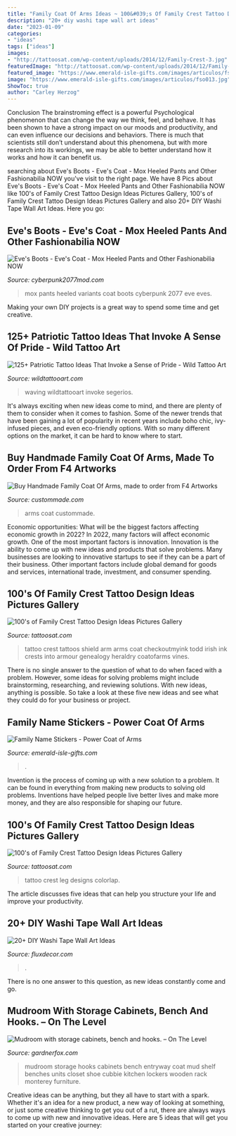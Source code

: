 ```yaml
---
title: "Family Coat Of Arms Ideas ~ 100&#039;s Of Family Crest Tattoo Design Ideas Pictures Gallery"
description: "20+ diy washi tape wall art ideas"
date: "2023-01-09"
categories:
- "ideas"
tags: ["ideas"]
images:
- "http://tattoosat.com/wp-content/uploads/2014/12/Family-Crest-3.jpg"
featuredImage: "http://tattoosat.com/wp-content/uploads/2014/12/Family-Crest-3.jpg"
featured_image: "https://www.emerald-isle-gifts.com/images/articulos/fso013.jpg"
image: "https://www.emerald-isle-gifts.com/images/articulos/fso013.jpg"
ShowToc: true
author: "Carley Herzog"
---
```



Conclusion
The brainstroming effect is a powerful Psychological phenomenon that can change the way we think, feel, and behave. It has been shown to have a strong impact on our moods and productivity, and can even influence our decisions and behaviors. There is much that scientists still don’t understand about this phenomena, but with more research into its workings, we may be able to better understand how it works and how it can benefit us.

	

		
searching about Eve&#039;s Boots - Eve&#039;s Coat - Mox Heeled Pants and Other Fashionabilia NOW you've visit to the right page. We have 8 Pics about Eve&#039;s Boots - Eve&#039;s Coat - Mox Heeled Pants and Other Fashionabilia NOW like 100&#039;s of Family Crest Tattoo Design Ideas Pictures Gallery, 100&#039;s of Family Crest Tattoo Design Ideas Pictures Gallery and also 20+ DIY Washi Tape Wall Art Ideas. Here you go:
		
    
## Eve&#039;s Boots - Eve&#039;s Coat - Mox Heeled Pants And Other Fashionabilia NOW

<img loading=lazy src="https://www.cyberpunk2077mod.com/wp-content/uploads/2021/01/Eves-Boots-Eves-Coat-Mox-Heeled-Pants-and-Other-Fashionabilia-NOW-WITH-COLOR-VARIANTS-2.png" onerror="this.onerror=null;this.src='https://tse1.mm.bing.net/th?id=OIP.bfi-6UaQUcSdVdNq1zKligHaEK&amp;pid=15.1';" alt="Eve&#039;s Boots - Eve&#039;s Coat - Mox Heeled Pants and Other Fashionabilia NOW">

_Source: cyberpunk2077mod.com_

>mox pants heeled variants coat boots cyberpunk 2077 eve eves. 

	

Making your own DIY projects is a great way to spend some time and get creative.

    
## 125+ Patriotic Tattoo Ideas That Invoke A Sense Of Pride - Wild Tattoo Art

<img loading=lazy src="https://www.wildtattooart.com/wp-content/uploads/2019/09/patriotic-tattoos-101.jpg" onerror="this.onerror=null;this.src='https://tse3.mm.bing.net/th?id=OIP.-lqBks2mQWzEf_q2TdtO9gHaJ4&amp;pid=15.1';" alt="125+ Patriotic Tattoo Ideas That Invoke a Sense of Pride - Wild Tattoo Art">

_Source: wildtattooart.com_

>waving wildtattooart invoke segerios. 

	

It's always exciting when new ideas come to mind, and there are plenty of them to consider when it comes to fashion. Some of the newer trends that have been gaining a lot of popularity in recent years include boho chic, ivy-infused pieces, and even eco-friendly options. With so many different options on the market, it can be hard to know where to start.

    
## Buy Handmade Family Coat Of Arms, Made To Order From F4 Artworks

<img loading=lazy src="https://images.custommade.com/SqzBcWAa8gL8nSoP898mcQRe35I=/custommade-photosets/326970/326970.1000065.jpg" onerror="this.onerror=null;this.src='https://tse4.mm.bing.net/th?id=OIP.5st2V4jW5s09tllFe2eTUAHaLv&amp;pid=15.1';" alt="Buy Handmade Family Coat Of Arms, made to order from F4 Artworks">

_Source: custommade.com_

>arms coat custommade. 

	

Economic opportunities: What will be the biggest factors affecting economic growth in 2022?
In 2022, many factors will affect economic growth. One of the most important factors is innovation. Innovation is the ability to come up with new ideas and products that solve problems. Many businesses are looking to innovative startups to see if they can be a part of their business. Other important factors include global demand for goods and services, international trade, investment, and consumer spending.

    
## 100&#039;s Of Family Crest Tattoo Design Ideas Pictures Gallery

<img loading=lazy src="http://tattoosat.com/wp-content/uploads/2014/12/Family-Crest-3.jpg" onerror="this.onerror=null;this.src='https://tse2.mm.bing.net/th?id=OIP.8T6ZSDsokaOENq-BWdt5pgHaJ4&amp;pid=15.1';" alt="100&#039;s of Family Crest Tattoo Design Ideas Pictures Gallery">

_Source: tattoosat.com_

>tattoo crest tattoos shield arm arms coat checkoutmyink todd irish ink crests into armour genealogy heraldry coatofarms vines. 

	

There is no single answer to the question of what to do when faced with a problem. However, some ideas for solving problems might include brainstorming, researching, and reviewing solutions. With new ideas, anything is possible. So take a look at these five new ideas and see what they could do for your business or project.

    
## Family Name Stickers - Power Coat Of Arms

<img loading=lazy src="https://www.emerald-isle-gifts.com/images/articulos/fso013.jpg" onerror="this.onerror=null;this.src='https://tse3.mm.bing.net/th?id=OIP.keKOOp7W2M1sK0-aqZfHFgHaKU&amp;pid=15.1';" alt="Family Name Stickers - Power Coat of Arms">

_Source: emerald-isle-gifts.com_

>. 

	

Invention is the process of coming up with a new solution to a problem. It can be found in everything from making new products to solving old problems. Inventions have helped people live better lives and make more money, and they are also responsible for shaping our future.

    
## 100&#039;s Of Family Crest Tattoo Design Ideas Pictures Gallery

<img loading=lazy src="http://tattoosat.com/wp-content/uploads/2014/12/Family-Crest-5.jpg" onerror="this.onerror=null;this.src='https://tse3.mm.bing.net/th?id=OIP.x6ia9VA-vsUvmQmSv5WhZAHaKE&amp;pid=15.1';" alt="100&#039;s of Family Crest Tattoo Design Ideas Pictures Gallery">

_Source: tattoosat.com_

>tattoo crest leg designs colorlap. 

	

The article discusses five ideas that can help you structure your life and improve your productivity.

    
## 20+ DIY Washi Tape Wall Art Ideas

<img loading=lazy src="https://fluxdecor.com/wp-content/uploads/2016/09/washi-tape-wall-art/14-washi-tape-wall-art.jpg" onerror="this.onerror=null;this.src='https://tse1.mm.bing.net/th?id=OIP.hh42mkMbV2S2yX9iChDt8gHaJ4&amp;pid=15.1';" alt="20+ DIY Washi Tape Wall Art Ideas">

_Source: fluxdecor.com_

>. 

	

There is no one answer to this question, as new ideas constantly come and go.

    
## Mudroom With Storage Cabinets, Bench And Hooks. – On The Level

<img loading=lazy src="http://gardnerfox.com/renovationBlogs/OnTheLevel/wp-content/uploads/2009/09/mudroom-storage.jpg" onerror="this.onerror=null;this.src='https://tse2.mm.bing.net/th?id=OIP.USB1gvhr3UwdBxdesIAokQHaKc&amp;pid=15.1';" alt="Mudroom with storage cabinets, bench and hooks. – On The Level">

_Source: gardnerfox.com_

>mudroom storage hooks cabinets bench entryway coat mud shelf benches units closet shoe cubbie kitchen lockers wooden rack monterey furniture. 

	

Creative ideas can be anything, but they all have to start with a spark. Whether it's an idea for a new product, a new way of looking at something, or just some creative thinking to get you out of a rut, there are always ways to come up with new and innovative ideas. Here are 5 ideas that will get you started on your creative journey: 


